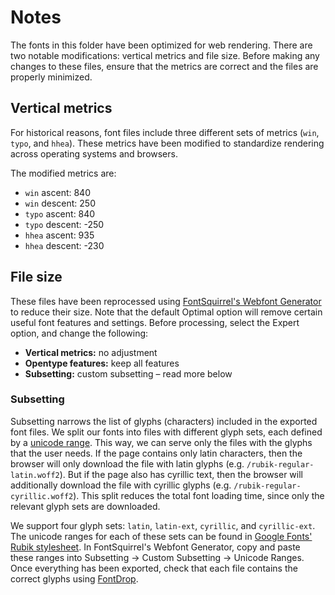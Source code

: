 # Notes

The fonts in this folder have been optimized for web rendering. There are two notable modifications: vertical metrics and file size. Before making any changes to these files, ensure that the metrics are correct and the files are properly minimized.

## Vertical metrics

For historical reasons, font files include three different sets of metrics (`win`, `typo`, and `hhea`). These metrics have been modified to standardize rendering across operating systems and browsers.

The modified metrics are:

- `win` ascent: 840
- `win` descent: 250
- `typo` ascent: 840
- `typo` descent: -250
- `hhea` ascent: 935
- `hhea` descent: -230

## File size

These files have been reprocessed using [FontSquirrel's Webfont Generator](https://www.fontsquirrel.com/tools/webfont-generator) to reduce their size. Note that the default Optimal option will remove certain useful font features and settings. Before processing, select the Expert option, and change the following:

- **Vertical metrics:** no adjustment
- **Opentype features:** keep all features
- **Subsetting:** custom subsetting – read more below

### Subsetting

Subsetting narrows the list of glyphs (characters) included in the exported font files. We split our fonts into files with different glyph sets, each defined by a [unicode range](https://developer.mozilla.org/en-US/docs/Web/CSS/@font-face/unicode-range). This way, we can serve only the files with the glyphs that the user needs. If the page contains only latin characters, then the browser will only download the file with latin glyphs (e.g. `/rubik-regular-latin.woff2`). But if the page also has cyrillic text, then the browser will additionally download the file with cyrillic glyphs (e.g. `/rubik-regular-cyrillic.woff2`). This split reduces the total font loading time, since only the relevant glyph sets are downloaded.

We support four glyph sets: `latin`, `latin-ext`, `cyrillic`, and `cyrillic-ext`. The unicode ranges for each of these sets can be found in [Google Fonts' Rubik stylesheet](https://fonts.googleapis.com/css2?family=Rubik&display=swap). In FontSquirrel's Webfont Generator, copy and paste these ranges into Subsetting -> Custom Subsetting -> Unicode Ranges. Once everything has been exported, check that each file contains the correct glyphs using [FontDrop](https://fontdrop.info/).
